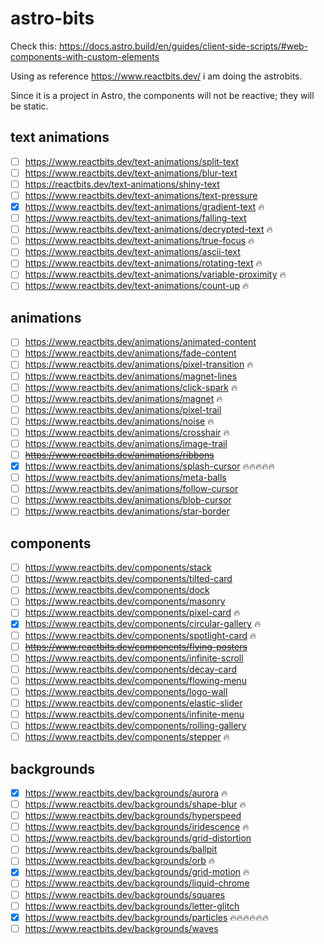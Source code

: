 # astro-bits

Check this: https://docs.astro.build/en/guides/client-side-scripts/#web-components-with-custom-elements

Using as reference https://www.reactbits.dev/ i am doing the astrobits.

Since it is a project in Astro, the components will not be reactive; they will be static.

## text animations

- [ ] https://www.reactbits.dev/text-animations/split-text
- [ ] https://www.reactbits.dev/text-animations/blur-text
- [ ] https://reactbits.dev/text-animations/shiny-text
- [ ] https://www.reactbits.dev/text-animations/text-pressure
- [x] https://www.reactbits.dev/text-animations/gradient-text 🔥
- [ ] https://www.reactbits.dev/text-animations/falling-text
- [ ] https://www.reactbits.dev/text-animations/decrypted-text 🔥
- [ ] https://www.reactbits.dev/text-animations/true-focus 🔥
- [ ] https://www.reactbits.dev/text-animations/ascii-text
- [ ] https://www.reactbits.dev/text-animations/rotating-text 🔥
- [ ] https://www.reactbits.dev/text-animations/variable-proximity 🔥
- [ ] https://www.reactbits.dev/text-animations/count-up 🔥

## animations

- [ ] https://www.reactbits.dev/animations/animated-content
- [ ] https://www.reactbits.dev/animations/fade-content
- [ ] https://www.reactbits.dev/animations/pixel-transition 🔥
- [ ] https://www.reactbits.dev/animations/magnet-lines
- [ ] https://www.reactbits.dev/animations/click-spark 🔥
- [ ] https://www.reactbits.dev/animations/magnet 🔥
- [ ] https://www.reactbits.dev/animations/pixel-trail
- [ ] https://www.reactbits.dev/animations/noise 🔥
- [ ] https://www.reactbits.dev/animations/crosshair 🔥
- [ ] https://www.reactbits.dev/animations/image-trail
- [ ] <strike>https://www.reactbits.dev/animations/ribbons</strike>
- [x] https://www.reactbits.dev/animations/splash-cursor 🔥🔥🔥🔥🔥
- [ ] https://www.reactbits.dev/animations/meta-balls
- [ ] https://www.reactbits.dev/animations/follow-cursor
- [ ] https://www.reactbits.dev/animations/blob-cursor
- [ ] https://www.reactbits.dev/animations/star-border

## components

- [ ] https://www.reactbits.dev/components/stack
- [ ] https://www.reactbits.dev/components/tilted-card
- [ ] https://www.reactbits.dev/components/dock
- [ ] https://www.reactbits.dev/components/masonry
- [ ] https://www.reactbits.dev/components/pixel-card 🔥
- [x] https://www.reactbits.dev/components/circular-gallery 🔥
- [ ] https://www.reactbits.dev/components/spotlight-card 🔥
- [ ] <strike>https://www.reactbits.dev/components/flying-posters</strike>
- [ ] https://www.reactbits.dev/components/infinite-scroll
- [ ] https://www.reactbits.dev/components/decay-card
- [ ] https://www.reactbits.dev/components/flowing-menu
- [ ] https://www.reactbits.dev/components/logo-wall
- [ ] https://www.reactbits.dev/components/elastic-slider
- [ ] https://www.reactbits.dev/components/infinite-menu
- [ ] https://www.reactbits.dev/components/rolling-gallery
- [ ] https://www.reactbits.dev/components/stepper 🔥

## backgrounds

- [x] https://www.reactbits.dev/backgrounds/aurora 🔥
- [ ] https://www.reactbits.dev/backgrounds/shape-blur 🔥
- [ ] https://www.reactbits.dev/backgrounds/hyperspeed
- [ ] https://www.reactbits.dev/backgrounds/iridescence 🔥
- [ ] https://www.reactbits.dev/backgrounds/grid-distortion
- [ ] https://www.reactbits.dev/backgrounds/ballpit
- [ ] https://www.reactbits.dev/backgrounds/orb 🔥
- [x] https://www.reactbits.dev/backgrounds/grid-motion 🔥
- [ ] https://www.reactbits.dev/backgrounds/liquid-chrome
- [ ] https://www.reactbits.dev/backgrounds/squares
- [ ] https://www.reactbits.dev/backgrounds/letter-glitch
- [x] https://www.reactbits.dev/backgrounds/particles 🔥🔥🔥🔥🔥🔥
- [ ] https://www.reactbits.dev/backgrounds/waves
